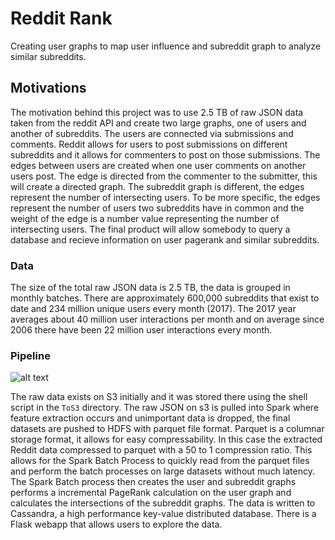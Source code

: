 # Reddit Rank

Creating user graphs to map user influence and subreddit graph to analyze similar subreddits.

## Motivations

The motivation behind this project was to use 2.5 TB of raw JSON data taken from the reddit API and
create two large graphs, one of users and another of subreddits. The users are connected via submissions
and comments. Reddit allows for users to post submissions on different subreddits and it allows for commenters
to post on those submissions. The edges between users are created when one user comments on another users post.
The edge is directed from the commenter to the submitter, this will create a directed graph. The subreddit
graph is different, the edges represent the number of intersecting users. To be more specific, the edges
represent the number of users two subreddits have in common and the weight of the edge is a number value
representing the number of intersecting users. The final product will allow somebody to query a database
and recieve information on user pagerank and similar subreddits.

### Data

The size of the total raw JSON data is 2.5 TB, the data is grouped in monthly batches. There are approximately
600,000 subreddits that exist to date and 234 million unique users every month (2017).  The 2017 year averages
about 40 million user interactions per month and on average since 2006 there have been 22 million user interactions
every month. 

### Pipeline
![alt text](https://raw.githubusercontent.com/ajcost/Insight_Project/blob/master/FinalPipeline_plusFrontend.png)

The raw data exists on S3 initially and it was stored there using the shell script in the `ToS3` directory. The raw JSON on s3 is 
pulled into Spark where feature extraction occurs and unimportant data is dropped, the final datasets are pushed to HDFS with parquet 
file format. Parquet is a columnar storage format, it allows for easy compressability. In this case the extracted Reddit data
compressed to parquet with a 50 to 1 compression ratio. This allows for the Spark Batch Process to quickly read from the parquet files
and perform the batch processes on large datasets without much latency. The Spark Batch process then creates the user and subreddit graphs
performs a incremental PageRank calculation on the user graph and calculates the intersections of the subreddit graphs. The data is
written to Cassandra, a high performance key-value distributed database. There is a Flask webapp that allows users to explore the data.